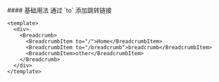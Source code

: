 <cn>
#### 基础用法
通过 `to` 添加跳转链接
</cn>

```tpl
<template>
  <div>
    <Breadcrumb>
      <BreadcrumbItem to="/">Home</BreadcrumbItem>
      <BreadcrumbItem to="/breadcrumb">breadcrumb</BreadcrumbItem>
      <BreadcrumbItem>other</BreadcrumbItem>
    </Breadcrumb>
  </div>
</template>
```